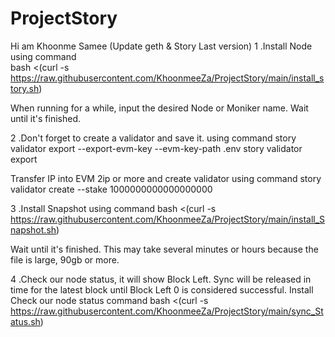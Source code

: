 # ProjectStory
Hi am Khoonme Samee
(Update geth & Story Last version)
1 .Install Node using command  
bash <(curl -s https://raw.githubusercontent.com/KhoonmeeZa/ProjectStory/main/install_story.sh)

When running for a while, input the desired Node or Moniker name.
Wait until it's finished.

2 .Don't forget to create a validator and save it.
using command
story validator export --export-evm-key --evm-key-path .env
story validator export 

Transfer IP into EVM 2ip or more
and create validator  using command
story validator create --stake 1000000000000000000



3 .Install Snapshot using command
bash <(curl -s https://raw.githubusercontent.com/KhoonmeeZa/ProjectStory/main/install_Snapshot.sh)

Wait until it's finished. 
This may take several minutes or hours because the file is large, 90gb or more.

4 .Check our node status, it will show Block Left. Sync will be released in time for the latest block until Block Left 0 is considered successful.
Install Check our node status command
bash <(curl -s https://raw.githubusercontent.com/KhoonmeeZa/ProjectStory/main/sync_Status.sh)
